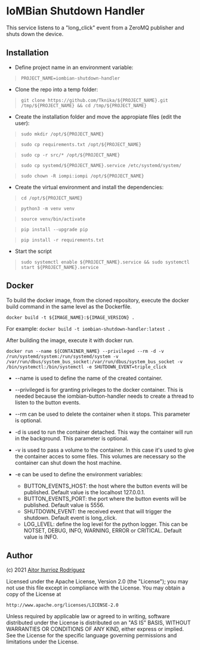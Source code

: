 # IoMBian Shutdown Handler

This service listens to a "long_click" event from a ZeroMQ publisher and shuts down the device.


## Installation

- Define project name in an environment variable:

> ```PROJECT_NAME=iombian-shutdown-handler```

- Clone the repo into a temp folder:

> ```git clone https://github.com/Tknika/${PROJECT_NAME}.git /tmp/${PROJECT_NAME} && cd /tmp/${PROJECT_NAME}```

- Create the installation folder and move the appropiate files (edit the user):

> ```sudo mkdir /opt/${PROJECT_NAME}```

> ```sudo cp requirements.txt /opt/${PROJECT_NAME}```

> ```sudo cp -r src/* /opt/${PROJECT_NAME}```

> ```sudo cp systemd/${PROJECT_NAME}.service /etc/systemd/system/```

> ```sudo chown -R iompi:iompi /opt/${PROJECT_NAME}```

- Create the virtual environment and install the dependencies:

> ```cd /opt/${PROJECT_NAME}```

> ```python3 -m venv venv```

> ```source venv/bin/activate```

> ```pip install --upgrade pip```

> ```pip install -r requirements.txt```

- Start the script

> ```sudo systemctl enable ${PROJECT_NAME}.service && sudo systemctl start ${PROJECT_NAME}.service```

## Docker

To build the docker image, from the cloned repository, execute the docker build command in the same level as the Dockerfile.

```docker build -t ${IMAGE_NAME}:${IMAGE_VERSION} .```

For example:
```docker build -t iombian-shutdown-handler:latest .```

After building the image, execute it with docker run.

```docker run --name ${CONTAINER_NAME} --privileged --rm -d -v /run/systemd/system:/run/systemd/system -v /var/run/dbus/system_bus_socket:/var/run/dbus/system_bus_socket -v /bin/systemctl:/bin/systemctl -e SHUTDOWN_EVENT=triple_click```

- --name is used to define the name of the created container.

- --privileged is for granting privileges to the docker container. This is needed because the iombian-button-handler needs to create a thread to listen to the button events.

- --rm can be used to delete the container when it stops. This parameter is optional.

- -d is used to run the container detached. This way the container will run in the background. This parameter is optional.

- -v is used to pass a volume to the container.
In this case it's used to give the container acces to some files.
This volumes are necessary so the container can shut down the host machine.

- -e can be used to define the environment variables:
    - BUTTON_EVENTS_HOST: the host where the button events will be published.
    Default value is the localhost 127.0.0.1.
    - BUTTON_EVENTS_PORT: the port where the button events will be published.
    Default value is 5556.
    - SHUTDOWN_EVENT: the received event that will trigger the shutdown.
    Default event is long_click.
    - LOG_LEVEL: define the log level for the python logger.
    This can be NOTSET, DEBUG, INFO, WARNING, ERROR or CRITICAL.
    Default value is INFO.

## Author

(c) 2021 [Aitor Iturrioz Rodríguez](https://github.com/bodiroga)

Licensed under the Apache License, Version 2.0 (the "License");
you may not use this file except in compliance with the License.
You may obtain a copy of the License at

    http://www.apache.org/licenses/LICENSE-2.0

Unless required by applicable law or agreed to in writing, software
distributed under the License is distributed on an "AS IS" BASIS,
WITHOUT WARRANTIES OR CONDITIONS OF ANY KIND, either express or implied.
See the License for the specific language governing permissions and
limitations under the License.
